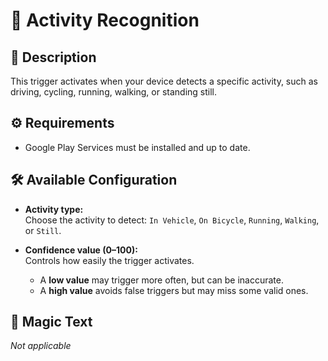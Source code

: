 # 📲 Activity Recognition

## 🔹 Description  
This trigger activates when your device detects a specific activity, such as driving, cycling, running, walking, or standing still.

## ⚙️ Requirements  
- Google Play Services must be installed and up to date.

## 🛠️ Available Configuration  
- **Activity type:**  
  Choose the activity to detect: `In Vehicle`, `On Bicycle`, `Running`, `Walking`, or `Still`.

- **Confidence value (0–100):**  
  Controls how easily the trigger activates.  
  - A **low value** may trigger more often, but can be inaccurate.  
  - A **high value** avoids false triggers but may miss some valid ones.

## 🧪 Magic Text  
*Not applicable*